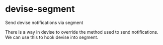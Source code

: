 # devise-segment
Send devise notifications via segment

There is a way in devise to override the method used to send notifications. We can use this to hook devise into segment.
